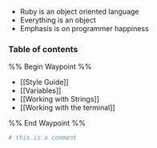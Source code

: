 - Ruby is an object oriented language
- Everything is an object
- Emphasis is on programmer happiness

### Table of contents
%% Begin Waypoint %%
- [[Style Guide]]
- [[Variables]]
- [[Working with Strings]]
- [[Working with the terminal]]

%% End Waypoint %%

```ruby
# this is a comment
```

